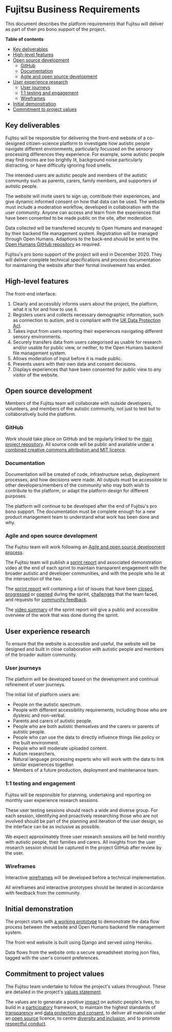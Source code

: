 # Fujitsu Business Requirements

This document describes the platform requirements that Fujitsu will deliver as part of their pro bono support of the project.

**Table of contents**

* [Key deliverables](#key-deliverables)
* [High-level features](#high-level-features)
* [Open source development](#open-source-development)
    * [GitHub](#github)
    * [Documentation](#documentation)
    * [Agile and open source development](#agile-and-open-source-development)
* [User experience research](#user-experience-research)
    * [User journeys](#user-journeys)
    * [1:1 testing and engagement](#11-testing-and-engagement)
    * [Wireframes](#wireframes)
* [Initial demonstration](#initial-demonstration)
* [Commitment to project values](#commitment-to-project-values)

## Key deliverables

Fujitsu will be responsible for delivering the front-end website of a co-designed citizen-science platform to investigate how autistic people navigate different environments, particularly focussed on the sensory processing differences they experience.
For example, some autistic people may find rooms are too brightly lit, background noise particularly distracting, or have difficulty ignoring food smells.

The intended users are autistic people and members of the autistic community such as parents, carers, family members, and supporters of autistic people.

The website will invite users to sign up, contribute their experiences, and give dynamic informed consent on how that data can be used.
The website must include a moderation workflow, developed in collaboration with the user community.
Anyone can access and learn from the experiences that have been consented to be made public on the site, after moderation.

Data collected will be transferred securely to Open Humans and managed by their backend file management system.
Registration will be managed through Open Humans.
Adaptions to the back-end should be sent to the [Open Humans GitHub repository](https://github.com/OpenHumans/open-humans) as required.

Fujitsu's pro bono support of the project will end in December 2020.
They will deliver complete technical specifications and process documentation for maintaining the website after their formal involvement has ended.

## High-level features

The front-end interface:

1. Clearly and accessibly informs users about the project, the platform, what it is for and how to use it.
2. Registers users and collects necessary demographic information, such as connection to autism, and is compliant with the [UK Data Protection Act](https://www.gov.uk/data-protection).
3. Takes input from users reporting their experiences navigating different sensory environments.
4. Securely transfers data from users categorised as usable for research and/or usable for public view, or neither, to the Open Humans backend file management system.
5. Allows moderation of input before it is made public.
6. Presents users with their own data and consent decisions.
7. Displays experiences that have been consented for public view to any visitor of the website.

## Open source development

Members of the Fujitsu team will collaborate with outside developers, volunteers, and members of the autistic community, not just to test but to collaboratively build the platform.

### GitHub

Work should take place on GitHub and be regularly linked to the [main project repository](https://github.com/alan-turing-institute/AutisticaCitizenScience).
All source code will be public and available under a [combined creative commons attribution and MIT licence](/LICENSE).

### Documentation

Documentation will be created of code, infrastructure setup, deployment processes, and how decisions were made.
All outputs must be accessible to other developers/members of the community who may both wish to contribute to the platform, or adapt the platform design for different purposes.

The platform will continue to be developed after the end of Fujitsu's pro bono support.
The documentation must be complete enough for a new product management team to understand what work has been done and why.

### Agile and open source development

The Fujitsu team will work following an [Agile and open source development process](project-management/agile-opensource-workflow.md).

The Fujitsu team will publish a [sprint report](/project-management/sprint-demo-requirements.md) and associated demonstration video at the end of each sprint to maintain transparent engagement with the broader autistic and developer communities, and with the people who lie at the intersection of the two.

The [sprint report](/project-management/sprint-demo-requirements.md) will containing a list of issues that have been [closed](/project-management/sprint-demo-requirements.md#closed-issues), [progressed](/project-management/sprint-demo-requirements.md#progressed-issues) or [opened](/project-management/sprint-demo-requirements.md#opened-issues) during the sprint, [challenges](/project-management/sprint-demo-requirements.md#challenges) that the team faced, and requests for [community feedback](/project-management/sprint-demo-requirements.md#community-feedback-requests).

The [video summary](/project-management/sprint-demo-requirements.md#video) of the sprint report will give a public and accessible overview of the work that was done during the sprint.

## User experience research

To ensure that the website is accessible and useful, the website will be designed and built in close collaboration with autistic people and members of the broader autism community.

### User journeys

The platform will be developed based on the development and continual refinement of user journeys.

The initial list of platform users are:

* People on the autistic spectrum.
* People with different accessibility requirements, including those who are dyslexic and non-verbal.
* Parents and carers of autistic people.
* People who are both autistic themselves and the carers or parents of autistic people.
* People who can use the data to directly influence things like policy or the built environment.
* People who will moderate uploaded content.
* Autism researchers.
* Natural language processing experts who will work with the data to link similar experiences together.
* Members of a future production, deployment and maintenance team.

### 1:1 testing and engagement

Fujitsu will be responsible for planning, undertaking and reporting on monthly user experience research sessions.

These user testing sessions should reach a wide and diverse group.
For each session, identifying and proactively researching those who are not involved should be part of the planning and iteration of the user design, so the interface can be as inclusive as possible.

We expect approximately three user research sessions will be held monthly with autistic people, their families and carers.
All insights from the user research session should be captured in the project GitHub after review by the user.

### Wireframes

Interactive [wireframes](https://www.experienceux.co.uk/faqs/what-is-wireframing) will be developed before a technical implementation.

All wireframes and interactive prototypes should be iterated in accordance with feedback from the community.

## Initial demonstration

The project starts with [a working prototype](https://github.com/alan-turing-institute/autistica-filemanagement-demo) to demonstrate the data flow process between the website and Open Humans backend file management system.

The front-end website is built using Django and served using Heroku.

Data flows from the website onto a secure spreadsheet storing json files, tagged with the user's consent preferences.

## Commitment to project values

The Fujitsu team undertake to follow the project's values throughout.
These are detailed in the project's [values statement](/project-management/project-values.md).

The values are to generate a positive [impact](/project-management/project-values.md#impact) on autistic people's lives, to build in a [participatory](/project-management/project-values.md#participatory-science) framework, to maintain the highest standards of [transparency](/project-management/project-values.md#transparency) and [data protection and consent](/project-management/project-values.md#protection-and-consent), to deliver all materials under an [open source](/project-management/project-values.md#open-source) licence, to centre [diversity and inclusion](/project-management/project-values.md#diversity-and-inclusion), and to promote [respectful conduct](/project-management/project-values.md#respectful-conduct).
